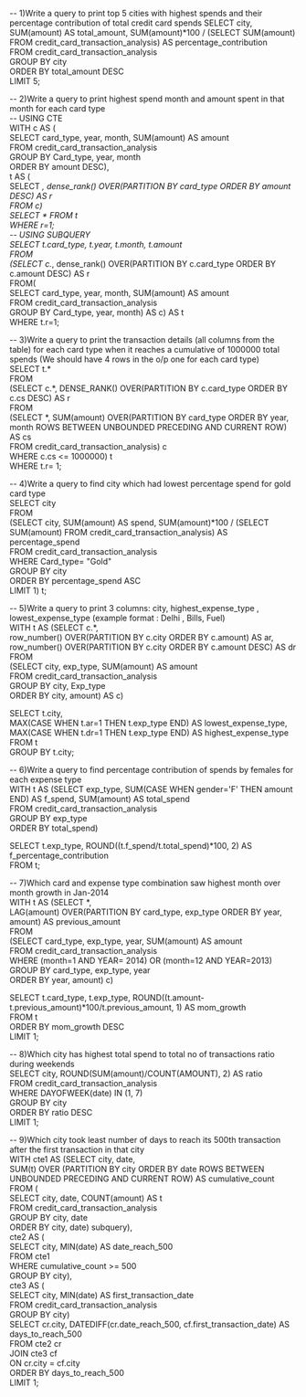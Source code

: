 -- 1)Write a query to print top 5 cities with highest spends and their percentage contribution of total credit card spends 
SELECT city, SUM(amount) AS total_amount, SUM(amount)*100 / (SELECT SUM(amount) FROM credit_card_transaction_analysis) AS percentage_contribution  
FROM credit_card_transaction_analysis  
GROUP BY city  
ORDER BY total_amount DESC  
LIMIT 5;  

-- 2)Write a query to print highest spend month and amount spent in that month for each card type  
-- USING CTE  
WITH c AS (  
SELECT card_type, year, month, SUM(amount) AS amount  
FROM credit_card_transaction_analysis  
GROUP BY Card_type, year, month  
ORDER BY amount DESC),  
t AS (  
SELECT *, dense_rank() OVER(PARTITION BY card_type ORDER BY amount DESC) AS r  
FROM c)  
SELECT * FROM t  
WHERE r=1;  
-- USING SUBQUERY  
SELECT t.card_type, t.year, t.month, t.amount  
FROM  
(SELECT c.*, dense_rank() OVER(PARTITION BY c.card_type ORDER BY c.amount DESC) AS r  
FROM(  
SELECT card_type, year, month, SUM(amount) AS amount  
FROM credit_card_transaction_analysis  
GROUP BY Card_type, year, month) AS c) AS t  
WHERE t.r=1;  

-- 3)Write a query to print the transaction details (all columns from the table) for each card type when it reaches a cumulative of 1000000 total spends (We should have 4 rows in the o/p one for each card type)  
SELECT t.*  
FROM  
(SELECT c.*, DENSE_RANK() OVER(PARTITION BY c.card_type ORDER BY c.cs DESC) AS r  
FROM  
(SELECT *, SUM(amount) OVER(PARTITION BY card_type ORDER BY year, month ROWS BETWEEN UNBOUNDED PRECEDING AND CURRENT ROW) AS cs  
FROM credit_card_transaction_analysis) c  
WHERE c.cs <= 1000000) t  
WHERE t.r= 1;  

-- 4)Write a query to find city which had lowest percentage spend for gold card type  
SELECT city  
FROM  
(SELECT city, SUM(amount) AS spend, SUM(amount)*100 / (SELECT SUM(amount) FROM credit_card_transaction_analysis) AS percentage_spend  
FROM credit_card_transaction_analysis  
WHERE Card_type= "Gold"  
GROUP BY city  
ORDER BY percentage_spend ASC  
LIMIT 1) t;  

-- 5)Write a query to print 3 columns:  city, highest_expense_type , lowest_expense_type (example format : Delhi , Bills, Fuel)  
WITH t AS (SELECT c.*,  
row_number() OVER(PARTITION BY c.city ORDER BY c.amount) AS ar,  
row_number() OVER(PARTITION BY c.city ORDER BY c.amount DESC) AS dr  
FROM  
(SELECT city, exp_type, SUM(amount) AS amount  
FROM credit_card_transaction_analysis  
GROUP BY city, Exp_type  
ORDER BY city, amount) AS c)  

SELECT t.city,  
MAX(CASE WHEN t.ar=1 THEN t.exp_type END) AS lowest_expense_type,  
MAX(CASE WHEN t.dr=1 THEN t.exp_type END) AS highest_expense_type  
FROM t  
GROUP BY t.city;  

-- 6)Write a query to find percentage contribution of spends by females for each expense type  
WITH t AS (SELECT exp_type, SUM(CASE WHEN gender='F' THEN amount END) AS f_spend, SUM(amount) AS total_spend  
FROM credit_card_transaction_analysis  
GROUP BY exp_type  
ORDER BY total_spend)  

SELECT t.exp_type, ROUND((t.f_spend/t.total_spend)*100, 2) AS f_percentage_contribution  
FROM t;  

-- 7)Which card and expense type combination saw highest month over month growth in Jan-2014  
WITH t AS (SELECT *,  
LAG(amount) OVER(PARTITION BY card_type, exp_type ORDER BY year, amount) AS previous_amount  
FROM  
(SELECT card_type, exp_type, year, SUM(amount) AS amount  
FROM credit_card_transaction_analysis  
WHERE (month=1 AND YEAR= 2014) OR (month=12 AND YEAR=2013)  
GROUP BY card_type, exp_type, year  
ORDER BY year, amount) c)  

SELECT t.card_type, t.exp_type, ROUND((t.amount-t.previous_amount)*100/t.previous_amount, 1) AS mom_growth  
FROM t  
ORDER BY mom_growth DESC  
LIMIT 1;  

-- 8)Which city has highest total spend to total no of transactions ratio during weekends  
SELECT city, ROUND(SUM(amount)/COUNT(AMOUNT), 2) AS ratio  
FROM credit_card_transaction_analysis  
WHERE DAYOFWEEK(date) IN (1, 7)  
GROUP BY city  
ORDER BY ratio DESC  
LIMIT 1;  

-- 9)Which city took least number of days to reach its 500th transaction after the first transaction in that city  
WITH cte1 AS (SELECT city, date,  
    SUM(t) OVER (PARTITION BY city ORDER BY date ROWS BETWEEN UNBOUNDED PRECEDING AND CURRENT ROW) AS cumulative_count  
    FROM (  
    SELECT city, date, COUNT(amount) AS t  
	FROM credit_card_transaction_analysis  
	GROUP BY city, date  
	ORDER BY city, date) subquery),  
cte2 AS (  
    SELECT city, MIN(date) AS date_reach_500  
    FROM cte1  
    WHERE cumulative_count >= 500  
    GROUP BY city),  
cte3 AS (  
    SELECT city, MIN(date) AS first_transaction_date  
    FROM credit_card_transaction_analysis  
    GROUP BY city)  
SELECT cr.city, DATEDIFF(cr.date_reach_500, cf.first_transaction_date) AS days_to_reach_500  
FROM cte2 cr  
JOIN cte3 cf  
ON cr.city = cf.city  
ORDER BY days_to_reach_500  
LIMIT 1;  
